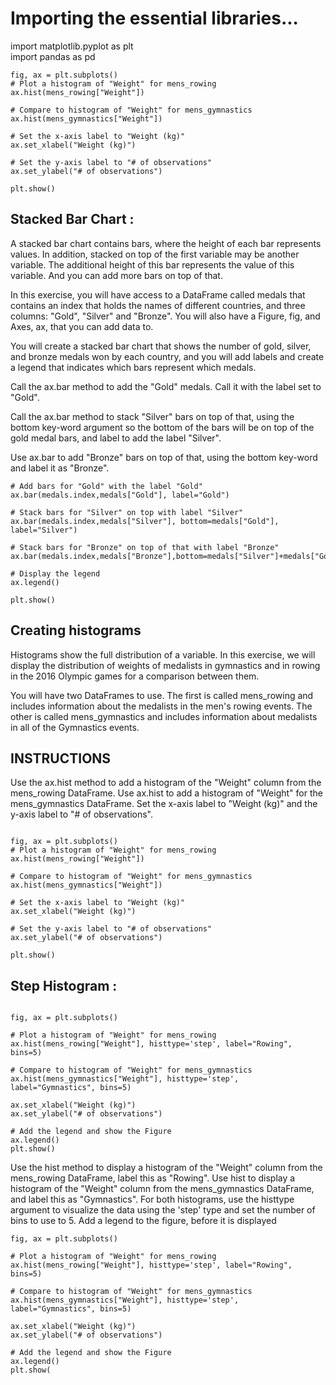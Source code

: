 # Importing the essential libraries...
import matplotlib.pyplot as plt
<br>import pandas as pd


```
fig, ax = plt.subplots()
# Plot a histogram of "Weight" for mens_rowing
ax.hist(mens_rowing["Weight"])

# Compare to histogram of "Weight" for mens_gymnastics
ax.hist(mens_gymnastics["Weight"])

# Set the x-axis label to "Weight (kg)"
ax.set_xlabel("Weight (kg)")

# Set the y-axis label to "# of observations"
ax.set_ylabel("# of observations")

plt.show() 
```

<h2> Stacked Bar Chart : </h2>

A stacked bar chart contains bars, where the height of each bar represents values. In addition, stacked on top of the first variable may be another variable. The additional height of this bar represents the value of this variable. And you can add more bars on top of that.

In this exercise, you will have access to a DataFrame called medals that contains an index that holds the names of different countries, and three columns: "Gold", "Silver" and "Bronze". You will also have a Figure, fig, and Axes, ax, that you can add data to.

You will create a stacked bar chart that shows the number of gold, silver, and bronze medals won by each country, and you will add labels and create a legend that indicates which bars represent which medals.

Call the ax.bar method to add the "Gold" medals. Call it with the label set to "Gold".

Call the ax.bar method to stack "Silver" bars on top of that, using the bottom key-word argument so the bottom of the bars will be on top of the gold medal bars, and label to add the label "Silver".

Use ax.bar to add "Bronze" bars on top of that, using the bottom key-word and label it as "Bronze".

```
# Add bars for "Gold" with the label "Gold"
ax.bar(medals.index,medals["Gold"], label="Gold")

# Stack bars for "Silver" on top with label "Silver"
ax.bar(medals.index,medals["Silver"], bottom=medals["Gold"], label="Silver")

# Stack bars for "Bronze" on top of that with label "Bronze"
ax.bar(medals.index,medals["Bronze"],bottom=medals["Silver"]+medals["Gold"],label="Bronze")

# Display the legend
ax.legend()

plt.show()
```


<h2> Creating histograms </h2> 


Histograms show the full distribution of a variable. In this exercise, we will display the distribution of weights of medalists in gymnastics and in rowing in the 2016 Olympic games for a comparison between them.

You will have two DataFrames to use. The first is called mens_rowing and includes information about the medalists in the men's rowing events. The other is called mens_gymnastics and includes information about medalists in all of the Gymnastics events.


<h2> INSTRUCTIONS </h2> 


Use the ax.hist method to add a histogram of the "Weight" column from the mens_rowing DataFrame.
Use ax.hist to add a histogram of "Weight" for the mens_gymnastics DataFrame.
Set the x-axis label to "Weight (kg)" and the y-axis label to "# of observations".

```

fig, ax = plt.subplots()
# Plot a histogram of "Weight" for mens_rowing
ax.hist(mens_rowing["Weight"])

# Compare to histogram of "Weight" for mens_gymnastics
ax.hist(mens_gymnastics["Weight"])

# Set the x-axis label to "Weight (kg)"
ax.set_xlabel("Weight (kg)")

# Set the y-axis label to "# of observations"
ax.set_ylabel("# of observations")

plt.show()

```


<h2> Step Histogram : </h2>

```

fig, ax = plt.subplots()

# Plot a histogram of "Weight" for mens_rowing
ax.hist(mens_rowing["Weight"], histtype='step', label="Rowing", bins=5)

# Compare to histogram of "Weight" for mens_gymnastics
ax.hist(mens_gymnastics["Weight"], histtype='step', label="Gymnastics", bins=5)

ax.set_xlabel("Weight (kg)")
ax.set_ylabel("# of observations")

# Add the legend and show the Figure
ax.legend()
plt.show()

```
Use the hist method to display a histogram of the "Weight" column from the mens_rowing DataFrame, label this as "Rowing".
Use hist to display a histogram of the "Weight" column from the mens_gymnastics DataFrame, and label this as "Gymnastics".
For both histograms, use the histtype argument to visualize the data using the 'step' type and set the number of bins to use to 5.
Add a legend to the figure, before it is displayed

```
fig, ax = plt.subplots()

# Plot a histogram of "Weight" for mens_rowing
ax.hist(mens_rowing["Weight"], histtype='step', label="Rowing", bins=5)

# Compare to histogram of "Weight" for mens_gymnastics
ax.hist(mens_gymnastics["Weight"], histtype='step', label="Gymnastics", bins=5)

ax.set_xlabel("Weight (kg)")
ax.set_ylabel("# of observations")

# Add the legend and show the Figure
ax.legend()
plt.show(

```
